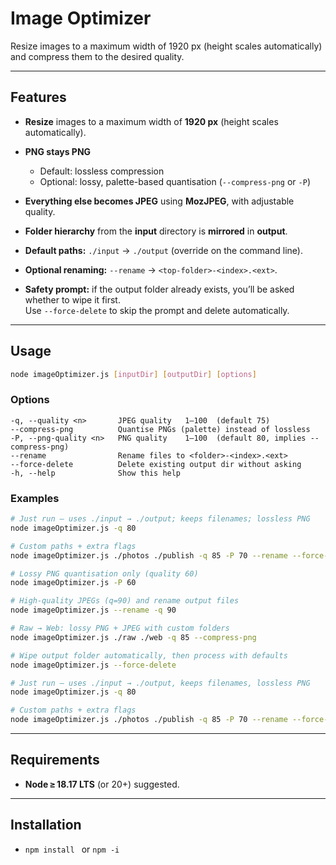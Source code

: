 # Image Optimizer

Resize images to a maximum width of 1920 px (height scales automatically) and compress them to the desired quality.

---

## Features

* **Resize** images to a maximum width of **1920 px** (height scales automatically).
* **PNG stays PNG**

  * Default: lossless compression
  * Optional: lossy, palette-based quantisation (`--compress-png` or `-P`)
* **Everything else becomes JPEG** using **MozJPEG**, with adjustable quality.
* **Folder hierarchy** from the **input** directory is **mirrored** in **output**.
* **Default paths:** `./input` → `./output` (override on the command line).
* **Optional renaming:** `--rename` → `<top-folder>-<index>.<ext>`.
* **Safety prompt:** if the output folder already exists, you’ll be asked whether to wipe it first.  
Use `--force-delete` to skip the prompt and delete automatically.

---

## Usage

```bash
node imageOptimizer.js [inputDir] [outputDir] [options]
```

### Options

```text
-q, --quality <n>       JPEG quality   1–100  (default 75)
--compress-png          Quantise PNGs (palette) instead of lossless
-P, --png-quality <n>   PNG quality    1–100  (default 80, implies --compress-png)
--rename                Rename files to <folder>-<index>.<ext>
--force-delete          Delete existing output dir without asking
-h, --help              Show this help
```

### Examples

````bash
# Just run – uses ./input → ./output; keeps filenames; lossless PNG
node imageOptimizer.js -q 80
````

````bash
# Custom paths + extra flags
node imageOptimizer.js ./photos ./publish -q 85 -P 70 --rename --force-delete
````

````bash
# Lossy PNG quantisation only (quality 60)
node imageOptimizer.js -P 60
````

````bash
# High‑quality JPEGs (q=90) and rename output files
node imageOptimizer.js --rename -q 90
````

````bash
# Raw → Web: lossy PNG + JPEG with custom folders
node imageOptimizer.js ./raw ./web -q 85 --compress-png
````

````bash
# Wipe output folder automatically, then process with defaults
node imageOptimizer.js --force-delete
````

````bash
# Just run – uses ./input → ./output, keeps filenames, lossless PNG
node imageOptimizer.js -q 80
````

````bash
# Custom paths + extra flags
node imageOptimizer.js ./photos ./publish -q 85 -P 70 --rename --force-delete
````

---

## Requirements

* **Node ≥ 18.17 LTS** (or 20+) suggested.

---

## Installation
* `npm install ` or `npm -i`
